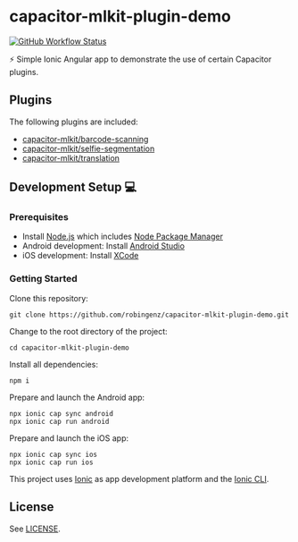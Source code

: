 # capacitor-mlkit-plugin-demo

[![GitHub Workflow Status](https://img.shields.io/github/actions/workflow/status/robingenz/capacitor-mlkit-plugin-demo/ci.yml?branch=main)](https://github.com/robingenz/capacitor-mlkit-plugin-demo/actions)

<!-- [![GitHub tag (latest SemVer)](https://img.shields.io/github/tag/robingenz/capacitor-mlkit-plugin-demo?color=brightgreen&label=version)](https://github.com/robingenz/capacitor-mlkit-plugin-demo/releases) -->

⚡️ Simple Ionic Angular app to demonstrate the use of certain Capacitor plugins.

## Plugins

The following plugins are included:

- [capacitor-mlkit/barcode-scanning](https://capawesome.io/plugins/mlkit/barcode-scanning/)
- [capacitor-mlkit/selfie-segmentation](https://capawesome.io/plugins/mlkit/selfie-segmentation/)
- [capacitor-mlkit/translation](https://capawesome.io/plugins/mlkit/translation/)

## Development Setup 💻

### Prerequisites

- Install [Node.js](https://nodejs.org) which includes [Node Package Manager](https://www.npmjs.com/get-npm)
- Android development: Install [Android Studio](https://developer.android.com/studio)
- iOS development: Install [XCode](https://apps.apple.com/de/app/xcode/id497799835?mt=12)

### Getting Started

Clone this repository:

```
git clone https://github.com/robingenz/capacitor-mlkit-plugin-demo.git
```

Change to the root directory of the project:

```
cd capacitor-mlkit-plugin-demo
```

Install all dependencies:

```
npm i
```

Prepare and launch the Android app:

```
npx ionic cap sync android
npx ionic cap run android
```

Prepare and launch the iOS app:

```
npx ionic cap sync ios
npx ionic cap run ios
```

This project uses [Ionic](https://ionicframework.com/) as app development platform and the [Ionic CLI](https://ionicframework.com/docs/cli).

<!-- ## Changelog

See [CHANGELOG.md](https://github.com/robingenz/capacitor-mlkit-plugin-demo/blob/main/CHANGELOG.md). -->

## License

See [LICENSE](https://github.com/robingenz/capacitor-mlkit-plugin-demo/blob/main/LICENSE).
